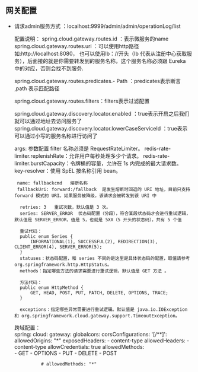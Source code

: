 ## 网关配置
 * 请求admin服务方式 ：localhost:9999/admin/admin/operationLog/list
 
 
    配置说明：
     spring.cloud.gateway.routes.id ：表示微服务的name
     spring.cloud.gateway.routes.uri ：可以使用http路径如:http://localhost:8080，
     也可以使用lb：//开头（lb 代表从注册中心获取服务），后面接的就是你需要转发到的服务名称，这个服务名称必须跟 Eureka 中的对应，否则会找不到服务.
     
     spring.cloud.gateway.routes.predicates.- Path ：predicates表示断言 ,path 表示匹配路径
     
     spring.cloud.gateway.routes.filters：filters表示过滤配置 
     
     
     spring.cloud.gateway.discovery.locator.enabled ：true表示开启之后我们就可以通过地址去访问服务了
     spring.cloud.gateway.discovery.locator.lowerCaseServiceId ：true表示可以通过小写的服务名称进行访问了
     
     args: 参数配置
        filter 名称必须是 RequestRateLimiter。
        redis-rate-limiter.replenishRate：允许用户每秒处理多少个请求。
        redis-rate-limiter.burstCapacity：令牌桶的容量，允许在 1s 内完成的最大请求数。
        key-resolver：使用 SpEL 按名称引用 bean。
        
        name: fallbackcmd   熔断名称
        fallbackUri: forward:/fallback  是发生熔断时回退的 URI 地址，目前只支持 forward 模式的 URI。如果服务被降级，该请求会被转发到该 URI 中
        
         retries: 3   重试次数，默认值是 3 次。
         series: SERVER_ERROR  状态码配置（分段），符合某段状态码才会进行重试逻辑，默认值是 SERVER_ERROR，值是 5，也就是 5XX（5 开头的状态码），共有 5 个值
         
         重试代码：
         public enum Series {
             INFORMATIONAL(1), SUCCESSFUL(2), REDIRECTION(3), CLIENT_ERROR(4), SERVER_ERROR(5);
         }
         statuses：状态码配置，和 series 不同的是这里是具体状态码的配置，取值请参考 org.springframework.http.HttpStatus。
         methods：指定哪些方法的请求需要进行重试逻辑，默认值是 GET 方法 。   
         
         方法代码：
         public enum HttpMethod {
             GET, HEAD, POST, PUT, PATCH, DELETE, OPTIONS, TRACE;
         }
         
         exceptions：指定哪些异常需要进行重试逻辑。默认值是 java.io.IOException 和 org.springframework.cloud.gateway.support.TimeoutException。  
            
     跨域配置：   
     spring:
       cloud:
         gateway:
           globalcors:
             corsConfigurations:
               '[/**]':
                 allowedOrigins: "*"
                 exposedHeaders:
                   - content-type
                 allowedHeaders:
                   - content-type
                 allowCredentials: true
                 allowedMethods:   
                   - GET
                   - OPTIONS
                   - PUT
                   - DELETE
                   - POST
                   
                 # allowedMethods: "*"
